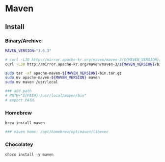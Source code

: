 # Maven

## Install

### Binary/Archive

```bash
MAVEN_VERSION="3.6.3"

# curl -LJO http://mirror.apache-kr.org/maven/maven-3/${MAVEN_VERSION}/binaries/apache-maven-${MAVEN_VERSION}-bin.zip
curl -LJO http://mirror.apache-kr.org/maven/maven-3/${MAVEN_VERSION}/binaries/apache-maven-${MAVEN_VERSION}-bin.tar.gz

sudo tar -xf apache-maven-${MAVEN_VERSION}-bin.tar.gz
sudo mv apache-maven-${MAVEN_VERSION} maven
sudo mv maven /usr/local

### add path
# PATH="${PATH}:/usr/local/maven/bin"
# export PATH
```

### Homebrew

```sh
brew install maven

### maven home: /opt/homebrew/opt/maven/libexec
```

### Chocolatey

```ps1
choco install -y maven
```
